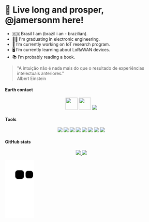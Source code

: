 # 🖖 Live long and prosper, @jamersonm here!
- 🇧🇷 Brasil I am (brazil i an - brazilian).
- 🧑‍🎓 I'm graduating in electronic engineering.  
- 🔭 I’m currently working on IoT research program.
- 🖥️ I’m currently learning about LoRaWAN devices.
- 📚 I’m probably reading a book.
> "A intuição não é nada mais do que o resultado de experiências intelectuais anteriores."  
>  Albert Einstein
#### Earth contact

<link rel="stylesheet" href="https://cdn.jsdelivr.net/gh/devicons/devicon@v2.15.1/devicon.min.css">
<p align="center">
  <a href="https://www.linkedin.com/in/jamerson-muniz-103a4b17a/"><img src="https://cdn.jsdelivr.net/gh/devicons/devicon/icons/linkedin/linkedin-original.svg" width="40" height="40"/></a>
  <a href="l1nq.com/jamerson-lattes"><img src="https://etcaeterahome.files.wordpress.com/2020/06/9e287-logo-lattes.png?w=300" width="40" height="40"/></a>
  <a href="jamersonm@alunos.utfpr.edu.br"><img src="http://www.utfpr.edu.br/icones/cabecalho/logo-utfpr/@@images/efcf9caf-6d29-4c24-8266-0b7366ea3a40.png" widht="40" height="40"/> </a>
</p>

#### Tools

<p align="center">
  <img src="https://cdn.jsdelivr.net/gh/devicons/devicon/icons/c/c-original.svg" widht="40" height="40"/>        
  <img src="https://cdn.jsdelivr.net/gh/devicons/devicon/icons/cplusplus/cplusplus-original.svg" widht="40" height="40"/> 
  <img src="https://cdn.jsdelivr.net/gh/devicons/devicon/icons/arduino/arduino-original.svg" widht="40" height="40"" />
  <img src="https://cdn.jsdelivr.net/gh/devicons/devicon/icons/vscode/vscode-original.svg" widht="40" height="40"/>
  <img src="https://cdn.jsdelivr.net/gh/devicons/devicon/icons/ubuntu/ubuntu-plain.svg" widht="40" height="40"/>
  <img src="https://cdn.jsdelivr.net/gh/devicons/devicon/icons/trello/trello-plain.svg" widht="40" height="40"/>
  <img src="https://aptinex.com/wp-content/uploads/2017/09/iot-lora-alliance-logo.svg.png" widht="40" height="40"/>
  <img src="https://upload.wikimedia.org/wikipedia/commons/thumb/1/13/LoRaWAN_Logo.svg/2560px-LoRaWAN_Logo.svg.png" widht="40" height="40"/>
</p>
          
#### GitHub stats
<p align="center">
<a href="https://github.com/jamersonm">
  <img height="180em" src="https://github-readme-stats-eight-theta.vercel.app/api?username=jamersonm&show_icons=true&theme=dracula&include_all_commits=true&count_private=true"/>
  <img height="180em" src="https://github-readme-stats-eight-theta.vercel.app/api/top-langs/?username=jamerson&layout=compact&langs_count=8&theme=dracula"/>
</a>
</p>
  
![Snake animation](https://github.com/jamersonm/jamersonm/blob/output/github-contribution-grid-snake.svg)

<!---
jamersonm/jamersonm is a ✨ special ✨ repository because its `README.md` (this file) appears on your GitHub profile.
You can click the Preview link to take a look at your changes.
--->
